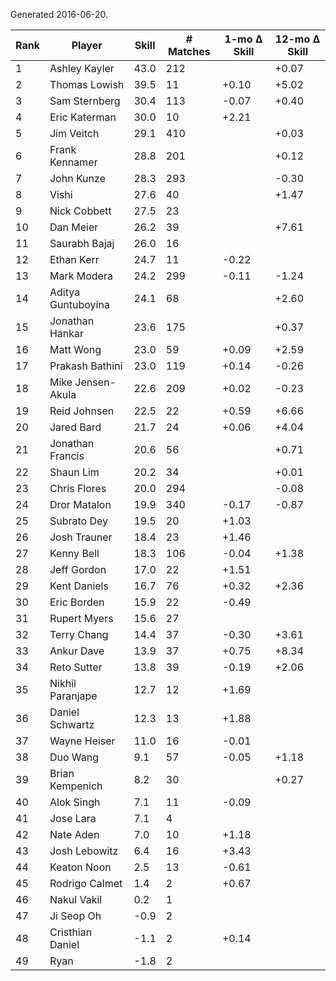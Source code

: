 Generated 2016-06-20.

| Rank | Player             | Skill | # Matches | 1-mo Δ Skill | 12-mo Δ Skill |
|------|--------------------|-------|-----------|--------------|---------------|
|    1 | Ashley Kayler      |  43.0 |       212 |              |         +0.07 |
|    2 | Thomas Lowish      |  39.5 |        11 |        +0.10 |         +5.02 |
|    3 | Sam Sternberg      |  30.4 |       113 |        -0.07 |         +0.40 |
|    4 | Eric Katerman      |  30.0 |        10 |        +2.21 |               |
|    5 | Jim Veitch         |  29.1 |       410 |              |         +0.03 |
|    6 | Frank Kennamer     |  28.8 |       201 |              |         +0.12 |
|    7 | John Kunze         |  28.3 |       293 |              |         -0.30 |
|    8 | Vishi              |  27.6 |        40 |              |         +1.47 |
|    9 | Nick Cobbett       |  27.5 |        23 |              |               |
|   10 | Dan Meier          |  26.2 |        39 |              |         +7.61 |
|   11 | Saurabh Bajaj      |  26.0 |        16 |              |               |
|   12 | Ethan Kerr         |  24.7 |        11 |        -0.22 |               |
|   13 | Mark Modera        |  24.2 |       299 |        -0.11 |         -1.24 |
|   14 | Aditya Guntuboyina |  24.1 |        68 |              |         +2.60 |
|   15 | Jonathan Hankar    |  23.6 |       175 |              |         +0.37 |
|   16 | Matt Wong          |  23.0 |        59 |        +0.09 |         +2.59 |
|   17 | Prakash Bathini    |  23.0 |       119 |        +0.14 |         -0.26 |
|   18 | Mike Jensen-Akula  |  22.6 |       209 |        +0.02 |         -0.23 |
|   19 | Reid Johnsen       |  22.5 |        22 |        +0.59 |         +6.66 |
|   20 | Jared Bard         |  21.7 |        24 |        +0.06 |         +4.04 |
|   21 | Jonathan Francis   |  20.6 |        56 |              |         +0.71 |
|   22 | Shaun Lim          |  20.2 |        34 |              |         +0.01 |
|   23 | Chris Flores       |  20.0 |       294 |              |         -0.08 |
|   24 | Dror Matalon       |  19.9 |       340 |        -0.17 |         -0.87 |
|   25 | Subrato Dey        |  19.5 |        20 |        +1.03 |               |
|   26 | Josh Trauner       |  18.4 |        23 |        +1.46 |               |
|   27 | Kenny Bell         |  18.3 |       106 |        -0.04 |         +1.38 |
|   28 | Jeff Gordon        |  17.0 |        22 |        +1.51 |               |
|   29 | Kent Daniels       |  16.7 |        76 |        +0.32 |         +2.36 |
|   30 | Eric Borden        |  15.9 |        22 |        -0.49 |               |
|   31 | Rupert Myers       |  15.6 |        27 |              |               |
|   32 | Terry Chang        |  14.4 |        37 |        -0.30 |         +3.61 |
|   33 | Ankur Dave         |  13.9 |        37 |        +0.75 |         +8.34 |
|   34 | Reto Sutter        |  13.8 |        39 |        -0.19 |         +2.06 |
|   35 | Nikhil Paranjape   |  12.7 |        12 |        +1.69 |               |
|   36 | Daniel Schwartz    |  12.3 |        13 |        +1.88 |               |
|   37 | Wayne Heiser       |  11.0 |        16 |        -0.01 |               |
|   38 | Duo Wang           |   9.1 |        57 |        -0.05 |         +1.18 |
|   39 | Brian Kempenich    |   8.2 |        30 |              |         +0.27 |
|   40 | Alok Singh         |   7.1 |        11 |        -0.09 |               |
|   41 | Jose Lara          |   7.1 |         4 |              |               |
|   42 | Nate Aden          |   7.0 |        10 |        +1.18 |               |
|   43 | Josh Lebowitz      |   6.4 |        16 |        +3.43 |               |
|   44 | Keaton Noon        |   2.5 |        13 |        -0.61 |               |
|   45 | Rodrigo Calmet     |   1.4 |         2 |        +0.67 |               |
|   46 | Nakul Vakil        |   0.2 |         1 |              |               |
|   47 | Ji Seop Oh         |  -0.9 |         2 |              |               |
|   48 | Cristhian Daniel   |  -1.1 |         2 |        +0.14 |               |
|   49 | Ryan               |  -1.8 |         2 |              |               |